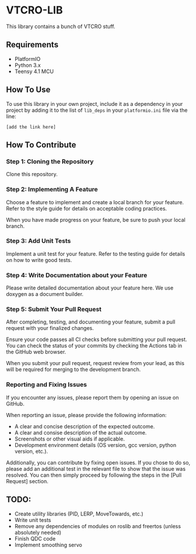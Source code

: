 # VTCRO-LIB

This library contains a bunch of VTCRO stuff.

## Requirements

- PlatformIO
- Python 3.x
- Teensy 4.1 MCU

## How To Use

To use this library in your own project, include it as a dependency in your project by adding it to the list of `lib_deps` in your `platformio.ini` file via the line:

```
[add the link here]
```

## How To Contribute

### Step 1: Cloning the Repository

Clone this repository.

### Step 2: Implementing A Feature

Choose a feature to implement and create a local branch for your feature. Refer to the style guide for details on acceptable coding practices.

When you have made progress on your feature, be sure to push your local branch.

### Step 3: Add Unit Tests

Implement a unit test for your feature. Refer to the testing guide for details on how to write good tests.

### Step 4: Write Documentation about your Feature

Please write detailed documentation about your feature here. We use doxygen as a document builder.

### Step 5: Submit Your Pull Request

After completing, testing, and documenting your feature, submit a pull request with your finalized changes.

Ensure your code passes all CI checks before submitting your pull request. You can check the status of your commits by checking the Actions tab in the GitHub web browser.

When you submit your pull request, request review from your lead, as this will be required for merging to the development branch.

### Reporting and Fixing Issues

If you encounter any issues, please report them by opening an issue on GitHub.

When reporting an issue, please provide the following information:

- A clear and concise description of the expected outcome.
- A clear and consise description of the actual outcome.
- Screenshots or other visual aids if applicable.
- Development environment details (OS version, gcc version, python version, etc.).

Additionally, you can contribute by fixing open issues. If you chose to do so, please add an additional test in the relevant file to show that the issue was resolved. You can then simply proceed by following the steps in the [Pull Request] section.

## TODO:

- Create utility libraries (PID, LERP, MoveTowards, etc.)
- Write unit tests
- Remove any dependencies of modules on roslib and freertos (unless absolutely needed)
- Finish QDC code
- Implement smoothing servo

